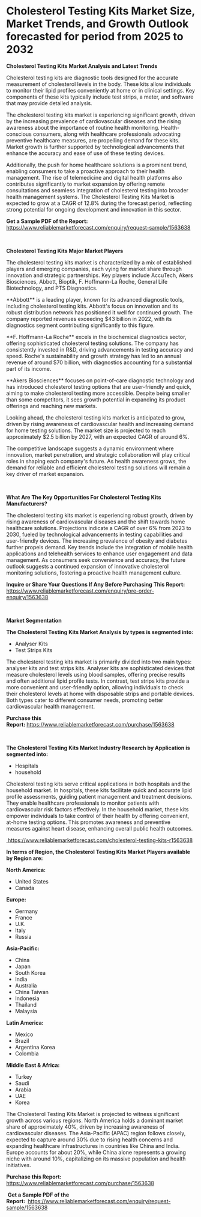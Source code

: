 <p><h1>Cholesterol Testing Kits Market Size, Market Trends, and Growth Outlook forecasted for period from 2025 to 2032</h1></p><p><strong>Cholesterol Testing Kits Market Analysis and Latest Trends</strong></p>
<p><p>Cholesterol testing kits are diagnostic tools designed for the accurate measurement of cholesterol levels in the body. These kits allow individuals to monitor their lipid profiles conveniently at home or in clinical settings. Key components of these kits typically include test strips, a meter, and software that may provide detailed analysis. </p><p>The cholesterol testing kits market is experiencing significant growth, driven by the increasing prevalence of cardiovascular diseases and the rising awareness about the importance of routine health monitoring. Health-conscious consumers, along with healthcare professionals advocating preventive healthcare measures, are propelling demand for these kits. Market growth is further supported by technological advancements that enhance the accuracy and ease of use of these testing devices.</p><p>Additionally, the push for home healthcare solutions is a prominent trend, enabling consumers to take a proactive approach to their health management. The rise of telemedicine and digital health platforms also contributes significantly to market expansion by offering remote consultations and seamless integration of cholesterol testing into broader health management systems. The Cholesterol Testing Kits Market is expected to grow at a CAGR of 12.8% during the forecast period, reflecting strong potential for ongoing development and innovation in this sector.</p></p>
<p><strong>Get a Sample PDF of the Report:&nbsp;</strong> <a href="https://www.reliablemarketforecast.com/enquiry/request-sample/1563638?utm_campaign=1167&utm_medium=2&utm_source=Github&utm_content=ia&utm_term=13042025&utm_id=cholesterol-testing-kits">https://www.reliablemarketforecast.com/enquiry/request-sample/1563638</a></p>
<p>&nbsp;</p>
<p><strong>Cholesterol Testing Kits Major Market Players</strong></p>
<p><p>The cholesterol testing kits market is characterized by a mix of established players and emerging companies, each vying for market share through innovation and strategic partnerships. Key players include AccuTech, Akers Biosciences, Abbott, Bioptik, F. Hoffmann-La Roche, General Life Biotechnology, and PTS Diagnostics.</p><p>**Abbott** is a leading player, known for its advanced diagnostic tools, including cholesterol testing kits. Abbott's focus on innovation and its robust distribution network has positioned it well for continued growth. The company reported revenues exceeding $43 billion in 2022, with its diagnostics segment contributing significantly to this figure. </p><p>**F. Hoffmann-La Roche** excels in the biochemical diagnostics sector, offering sophisticated cholesterol testing solutions. The company has consistently invested in R&D, driving advancements in testing accuracy and speed. Roche's sustainability and growth strategy has led to an annual revenue of around $70 billion, with diagnostics accounting for a substantial part of its income.</p><p>**Akers Biosciences** focuses on point-of-care diagnostic technology and has introduced cholesterol testing options that are user-friendly and quick, aiming to make cholesterol testing more accessible. Despite being smaller than some competitors, it sees growth potential in expanding its product offerings and reaching new markets.</p><p>Looking ahead, the cholesterol testing kits market is anticipated to grow, driven by rising awareness of cardiovascular health and increasing demand for home testing solutions. The market size is projected to reach approximately $2.5 billion by 2027, with an expected CAGR of around 6%. </p><p>The competitive landscape suggests a dynamic environment where innovation, market penetration, and strategic collaboration will play critical roles in shaping each company's future. As health awareness grows, the demand for reliable and efficient cholesterol testing solutions will remain a key driver of market expansion.</p></p>
<p>&nbsp;</p>
<p><strong>What Are The Key Opportunities For Cholesterol Testing Kits Manufacturers?</strong></p>
<p><p>The cholesterol testing kits market is experiencing robust growth, driven by rising awareness of cardiovascular diseases and the shift towards home healthcare solutions. Projections indicate a CAGR of over 6% from 2023 to 2030, fueled by technological advancements in testing capabilities and user-friendly devices. The increasing prevalence of obesity and diabetes further propels demand. Key trends include the integration of mobile health applications and telehealth services to enhance user engagement and data management. As consumers seek convenience and accuracy, the future outlook suggests a continued expansion of innovative cholesterol monitoring solutions, fostering a proactive health management culture.</p></p>
<p><strong>Inquire or Share Your Questions If Any Before Purchasing This Report:</strong> <a href="https://www.reliablemarketforecast.com/enquiry/pre-order-enquiry/1563638?utm_campaign=1167&utm_medium=2&utm_source=Github&utm_content=ia&utm_term=13042025&utm_id=cholesterol-testing-kits">https://www.reliablemarketforecast.com/enquiry/pre-order-enquiry/1563638</a></p>
<p>&nbsp;</p>
<p><strong>Market Segmentation</strong></p>
<p><strong>The Cholesterol Testing Kits Market Analysis by types is segmented into:</strong></p>
<p><ul><li>Analyser Kits</li><li>Test Strips Kits</li></ul></p>
<p><p>The cholesterol testing kits market is primarily divided into two main types: analyser kits and test strips kits. Analyser kits are sophisticated devices that measure cholesterol levels using blood samples, offering precise results and often additional lipid profile tests. In contrast, test strips kits provide a more convenient and user-friendly option, allowing individuals to check their cholesterol levels at home with disposable strips and portable devices. Both types cater to different consumer needs, promoting better cardiovascular health management.</p></p>
<p><strong>Purchase this Report:&nbsp;</strong><a href="https://www.reliablemarketforecast.com/purchase/1563638?utm_campaign=1167&utm_medium=2&utm_source=Github&utm_content=ia&utm_term=13042025&utm_id=cholesterol-testing-kits">https://www.reliablemarketforecast.com/purchase/1563638</a></p>
<p>&nbsp;</p>
<p><strong>The Cholesterol Testing Kits Market Industry Research by Application is segmented into:</strong></p>
<p><ul><li>Hospitals</li><li>household</li></ul></p>
<p><p>Cholesterol testing kits serve critical applications in both hospitals and the household market. In hospitals, these kits facilitate quick and accurate lipid profile assessments, guiding patient management and treatment decisions. They enable healthcare professionals to monitor patients with cardiovascular risk factors effectively. In the household market, these kits empower individuals to take control of their health by offering convenient, at-home testing options. This promotes awareness and preventive measures against heart disease, enhancing overall public health outcomes.</p></p>
<p><a href="https://www.reliablemarketforecast.com/cholesterol-testing-kits-r1563638?utm_campaign=1167&utm_medium=2&utm_source=Github&utm_content=ia&utm_term=13042025&utm_id=cholesterol-testing-kits">&nbsp;https://www.reliablemarketforecast.com/cholesterol-testing-kits-r1563638</a></p>
<p><strong>In terms of Region, the Cholesterol Testing Kits Market Players available by Region are:</strong></p>
<p>
    <p> <strong> North America: </strong>
        <ul>
            <li>United States</li>
            <li>Canada</li>
        </ul>
        </p> 
    <p> <strong> Europe: </strong>
        <ul>
            <li>Germany</li>
            <li>France</li>
            <li>U.K.</li>
            <li>Italy</li>
            <li>Russia</li>
        </ul>
        </p> 
    <p> <strong> Asia-Pacific: </strong>
        <ul>
            <li>China</li>
            <li>Japan</li>
            <li>South Korea</li>
            <li>India</li>
            <li>Australia</li>
            <li>China Taiwan</li>
            <li>Indonesia</li>
            <li>Thailand</li>
            <li>Malaysia</li>
        </ul>
        </p> 
    <p> <strong> Latin America: </strong>
        <ul>
            <li>Mexico</li>
            <li>Brazil</li>
            <li>Argentina Korea</li>
            <li>Colombia</li>
        </ul>
        </p> 
    <p> <strong> Middle East & Africa: </strong>
        <ul>
            <li>Turkey</li>
            <li>Saudi</li>
            <li>Arabia</li>
            <li>UAE</li>
            <li>Korea</li>
        </ul>
    </p>
    </p>
<p><p>The Cholesterol Testing Kits Market is projected to witness significant growth across various regions. North America holds a dominant market share of approximately 40%, driven by increasing awareness of cardiovascular diseases. The Asia-Pacific (APAC) region follows closely, expected to capture around 30% due to rising health concerns and expanding healthcare infrastructures in countries like China and India. Europe accounts for about 20%, while China alone represents a growing niche with around 10%, capitalizing on its massive population and health initiatives.</p></p>
<p><strong>Purchase this Report: </strong><a href="https://www.reliablemarketforecast.com/purchase/1563638?utm_campaign=1167&utm_medium=2&utm_source=Github&utm_content=ia&utm_term=13042025&utm_id=cholesterol-testing-kits">https://www.reliablemarketforecast.com/purchase/1563638</a></p>
<p>&nbsp;<strong>Get a Sample PDF of the Report:&nbsp;&nbsp;</strong><a href="https://www.reliablemarketforecast.com/enquiry/request-sample/1563638?utm_campaign=1167&utm_medium=2&utm_source=Github&utm_content=ia&utm_term=13042025&utm_id=cholesterol-testing-kits">https://www.reliablemarketforecast.com/enquiry/request-sample/1563638</a></p>
<p><strong></strong></p>
<p><p></p><p></p><p></p></p>